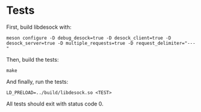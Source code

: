 # Tests

First, build libdesock with:
```
meson configure -D debug_desock=true -D desock_client=true -D desock_server=true -D multiple_requests=true -D request_delimiter="---"
```
 
Then, build the tests:
```
make
```

And finally, run the tests:
```
LD_PRELOAD=../build/libdesock.so <TEST>
```

All tests should exit with status code 0.
